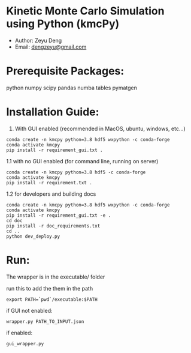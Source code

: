 # Kinetic Monte Carlo Simulation using Python (kmcPy)
- Author: Zeyu Deng
- Email: dengzeyu@gmail.com

# Prerequisite Packages:
python numpy scipy pandas numba tables pymatgen

# Installation Guide:
1. With GUI enabled (recommended in MacOS, ubuntu, windows, etc...)

```
conda create -n kmcpy python=3.8 hdf5 wxpython -c conda-forge
conda activate kmcpy
pip install -r requirement_gui.txt .
```

1.1 with no GUI enabled (for command line, running on server)

```
conda create -n kmcpy python=3.8 hdf5 -c conda-forge
conda activate kmcpy
pip install -r requirement.txt .
```

1.2 for developers and building docs

```
conda create -n kmcpy python=3.8 hdf5 wxpython -c conda-forge
conda activate kmcpy
pip install -r requirement_gui.txt -e .
cd doc
pip install -r doc_requirements.txt
cd ..
python dev_deploy.py
```

# Run:

The wrapper is in the executable/ folder

run this to add the them in the path

```
export PATH=`pwd`/executable:$PATH
```

if GUI not enabled:

`wrapper.py PATH_TO_INPUT.json`

if enabled:

`gui_wrapper.py` 

